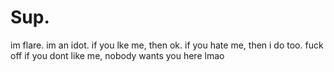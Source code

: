 # Sup.
im flare. im an idot. if you lke me, then ok. if you hate me, then i do too.
fuck off if you dont like me, nobody wants you here lmao
